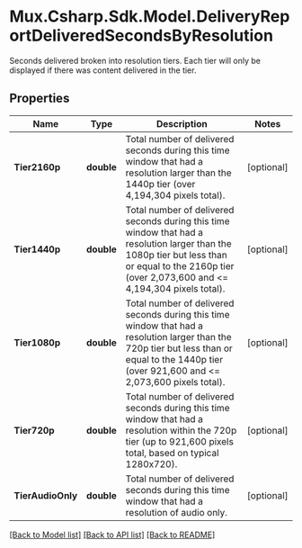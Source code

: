 # Mux.Csharp.Sdk.Model.DeliveryReportDeliveredSecondsByResolution
Seconds delivered broken into resolution tiers. Each tier will only be displayed if there was content delivered in the tier.

## Properties

Name | Type | Description | Notes
------------ | ------------- | ------------- | -------------
**Tier2160p** | **double** | Total number of delivered seconds during this time window that had a resolution larger than the 1440p tier (over 4,194,304 pixels total). | [optional] 
**Tier1440p** | **double** | Total number of delivered seconds during this time window that had a resolution larger than the 1080p tier but less than or equal to the 2160p tier (over 2,073,600 and &lt;&#x3D; 4,194,304 pixels total). | [optional] 
**Tier1080p** | **double** | Total number of delivered seconds during this time window that had a resolution larger than the 720p tier but less than or equal to the 1440p tier (over 921,600 and &lt;&#x3D; 2,073,600 pixels total). | [optional] 
**Tier720p** | **double** | Total number of delivered seconds during this time window that had a resolution within the 720p tier (up to 921,600 pixels total, based on typical 1280x720). | [optional] 
**TierAudioOnly** | **double** | Total number of delivered seconds during this time window that had a resolution of audio only. | [optional] 

[[Back to Model list]](../README.md#documentation-for-models) [[Back to API list]](../README.md#documentation-for-api-endpoints) [[Back to README]](../README.md)

